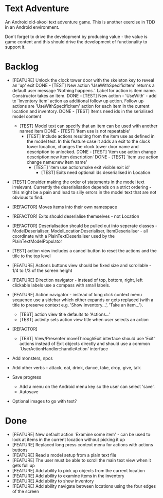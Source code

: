 Text Adventure
==============

An Android old-skool text adventure game. This is another exercise in TDD in an Android environment.

Don't forget to drive the development by producing value - the value is game content and this should drive the development of functionality to support it.

Backlog
=======

- [FEATURE] Unlock the clock tower door with the skeleton key to reveal an 'up' exit
  DONE - [TEST] New action 'UseWithSpecificItem' returns a default user message 'Nothing happens.'. Label for action is item name. Constructor takes an Item.
  DONE - [TEST] New action - 'UseWith' - add to 'Inventory item' action as additional follow up action. Follow up actions are 'UseWithSpecificItem' action for each item in the current location and inventory.
  DONE - [TEST] Items need ids in the serialised model content
  - [TEST] Model text can specify that an item can be used with another named item
    DONE - [TEST] 'item use is not repeatable'
    - [TEST] Include actions resulting from the item use as defined in the model text. In this feature case it adds an exit to the clock tower location, changes the clock tower door name and description to unlocked.
      DONE - [TEST] 'item use action change description:new item description'
      DONE - [TEST] 'item use action change name:new item name'
      - [TEST] 'item use action:make exit visible:exit id'
        - [TEST] Exits need optional ids deserialised in Location

- [TEST] Consider making the order of statements in the model text irrelevant. Currently the deserialisation depends on a strict ordering - this might be a pain and lead to silly errors in the model text that are not obvious to find.

- [REFACTOR] Moves items into their own namespace
- [REFACTOR] Exits should deserialise themselves - not Location
- [REFACTOR] Deserialisation should be pulled out into seperate classes - ModelDeserialiser, ModelLocationDeserialiser, ItemDeserialiser - all coordinate with a PlainTextDeserialiser used by the PlainTextModelPopulator

- [TEST] action view includes a cancel button to reset the actions and the title to the top level

- [FEATURE] Actions buttons view should be fixed size and scrollable - 1/4 to 1/3 of the screen height

- [FEATURE] Direction navigator - instead of top, bottom, right, left clickable labels use a compass with small labels.

- [FEATURE] Action navigator - instead of long click context menu sequence use a sidebar which either expands or gets replaced (with a title to preserve context e.g. 'Show inventory...', 'Take an item...').
  - [TEST] action view title defaults to 'Actions...'
  - [TEST] activity sets action view title when user selects an action

- [REFACTOR]
  - [TEST] View/Presenter moveThroughExit interface should use 'Exit' actions instead of Exit objects directly and should use a common 'UserActionHandler::handleAction' interface

- Add monsters, npcs

- Add other verbs - attack, eat, drink, dance, take, drop, give, talk

- Save progress
  - Add a menu on the Android menu key so the user can select 'save'.
  - Autosave

- Optional images to go with text?

Done
====

- [FEATURE] New default action 'Examine some item' - can be used to look at items in the current location without picking it up
- [FEATURE] Replaced long press context menu for actions with actions buttons
- [FEATURE] Read a model setup from a plain text file
- [FEATURE] The user must be able to scroll the main text view when it gets full up
- [FEATURE] Add ability to pick up objects from the current location
- [FEATURE] Add ability to examine items in the inventory
- [FEATURE] Add ability to show inventory
- [FEATURE] Add ability navigate between locations using the four edges of the screen

